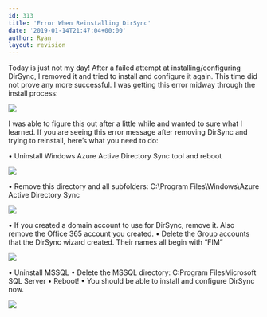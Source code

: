 ```yaml
---
id: 313
title: 'Error When Reinstalling DirSync'
date: '2019-01-14T21:47:04+00:00'
author: Ryan
layout: revision
---
```


Today is just not my day! After a failed attempt at installing/configuring DirSync, I removed it and tried to install and configure it again. This time did not prove any more successful. I was getting this error midway through the install process:

[![](https://rnemeth90.github.io/wp-content/uploads/2015/08/1.png)](https://rnemeth90.github.io/wp-content/uploads/2015/08/1.png)

I was able to figure this out after a little while and wanted to sure what I learned. If you are seeing this error message after removing DirSync and trying to reinstall, here’s what you need to do:

• Uninstall Windows Azure Active Directory Sync tool and reboot

[![](https://rnemeth90.github.io/wp-content/uploads/2015/08/2.png)](https://rnemeth90.github.io/wp-content/uploads/2015/08/2.png)

• Remove this directory and all subfolders: C:\Program Files\Windows\Azure Active Directory Sync

[![](https://rnemeth90.github.io/wp-content/uploads/2015/08/3.png)](https://rnemeth90.github.io/wp-content/uploads/2015/08/3.png)

• If you created a domain account to use for DirSync, remove it. Also remove the Office 365 account you created.
• Delete the Group accounts that the DirSync wizard created. Their names all begin with “FIM”

[![](https://rnemeth90.github.io/wp-content/uploads/2015/08/4.png)](https://rnemeth90.github.io/wp-content/uploads/2015/08/4.png)

• Uninstall MSSQL
• Delete the MSSQL directory: C:Program FilesMicrosoft SQL Server
• Reboot!
• You should be able to install and configure DirSync now.

[![](https://rnemeth90.github.io/wp-content/uploads/2015/08/5.png)](https://rnemeth90.github.io/wp-content/uploads/2015/08/5.png)